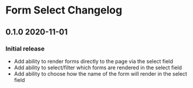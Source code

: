 # Form Select Changelog

## 0.1.0 2020-11-01

### Initial release

- Add ability to render forms directly to the page via the select field
- Add ability to select/filter which forms are rendered in the select field
- Add ability to choose how the name of the form will render in the select field